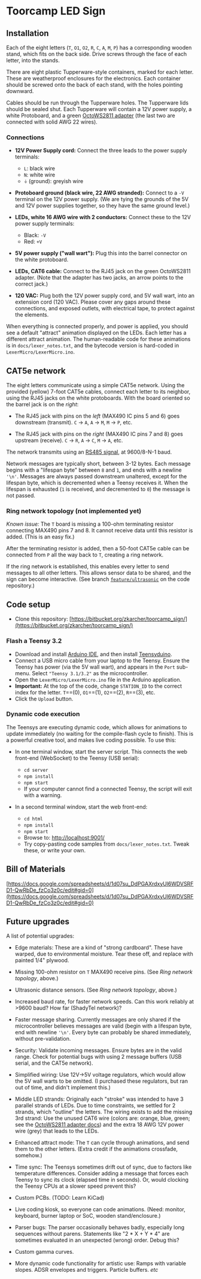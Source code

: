 # Toorcamp LED Sign

## Installation

Each of the eight letters (`T`, `O1`, `O2`, `R`, `C`, `A`, `M`, `P`) has a corresponding wooden stand, which fits on the back side. Drive screws through the face of each letter, into the stands.

There are eight plastic Tupperware-style containers, marked for each letter. These are weatherproof enclosures for the electronics. Each container should be screwed onto the back of each stand, with the holes pointing downward.

Cables should be run through the Tupperware holes. The Tupperware lids should be sealed shut. Each Tupperware will contain a 12V power supply, a white Protoboard, and a green [OctoWS2811 adapter](https://www.pjrc.com/store/octo28_adaptor.html) (the last two are connected with solid AWG 22 wires).

### Connections

* **12V Power Supply cord:** Connect the three leads to the power supply terminals:
    * `L`: black wire
	* `N`: white wire
	* `⏚` (ground): greyish wire

* **Protoboard ground (black wire, 22 AWG stranded):** Connect to a `-V` terminal on the 12V power supply. (We are tying the grounds of the 5V and 12V power supplies together, so they have the same ground level.)

* **LEDs, white 16 AWG wire with 2 conductors:** Connect these to the 12V power supply terminals:
	* Black: `-V`
	* Red: `+V`

* **5V power supply ("wall wart"):** Plug this into the barrel connector on the white protoboard.

* **LEDs, CAT6 cable:** Connect to the RJ45 jack on the green OctoWS2811 adapter. (Note that the adapter has two jacks, an arrow points to the correct jack.)

* **120 VAC:** Plug both the 12V power supply cord, and 5V wall wart, into an extension cord (120 VAC). Please cover any gaps around these connections, and exposed outlets, with electrical tape, to protect against the elements.

When everything is connected properly, and power is applied, you should see a default "attract" animation displayed on the LEDs. Each letter has a different attract animation. The human-readable code for these animations is in `docs/lexer_notes.txt`, and the bytecode version is hard-coded in `LexerMicro/LexerMicro.ino`.

## CAT5e network

The eight letters communicate using a simple CAT5e network. Using the provided (yellow) 7-foot CAT5e cables, connect each letter to its neighbor, using the RJ45 jacks on the white protoboards. With the board oriented so the barrel jack is on the *right*:

* The RJ45 jack with pins on the *left* (MAX490 IC pins 5 and 6) goes downstream (transmit). `C` → `A`, `A` → `M`, `M` → `P`, etc.

* The RJ45 jack with pins on the *right* (MAX490 IC pins 7 and 8) goes upstream (receive). `C` → `R`, `A` → `C`, `M` → `A`, etc.

The network transmits using an [RS485 signal](https://en.wikipedia.org/wiki/RS-485), at 9600/8-N-1 baud.

Network messages are typically short, between 3-12 bytes. Each message begins with a "lifespan byte" between `8` and `1`, and ends with a newline `'\n'`. Messages are always passed downstream unaltered, except for the lifespan byte, which is decremented when a Teensy receives it. When the lifespan is exhausted (`1` is received, and decremented to `0`) the message is not passed.

### Ring network topology (not implemented yet)

*Known issue:* The `T` board is missing a 100-ohm terminating resistor connecting MAX490 pins 7 and 8. It cannot receive data until this resistor is added. (This is an easy fix.)

After the terminating resistor is added, then a 50-foot CAT5e cable can be connected from `P` all the way back to `T`, creating a ring network.

If the ring network is established, this enables every letter to send messages to all other letters. This allows sensor data to be shared, and the sign can become interactive. (See branch [`feature/ultrasonic`](https://bitbucket.org/zkarcher/toorcamp_sign/branch/feature/ultrasonic) on the code repository.)

## Code setup

* Clone this repository: [https://bitbucket.org/zkarcher/toorcamp_sign/](https://bitbucket.org/zkarcher/toorcamp_sign/)

### Flash a Teensy 3.2

* Download and install [Arduino IDE](https://www.arduino.cc/en/Main/Software), and then install [Teensyduino](https://www.pjrc.com/teensy/teensyduino.html).
* Connect a USB micro cable from your laptop to the Teensy. Ensure the Teensy has power (via the 5V wall wart), and appears in the `Port` sub-menu. Select `"Teensy 3.1/3.2"` as the microcontroller.
* Open the `LexerMicro/LexerMicro.ino` file in the Arduino application.
* **Important:** At the top of the code, change `STATION_ID` to the correct index for the letter. `T`==(0), `O1`==(1), `O2`==(2), `R`==(3), etc.
* Click the `Upload` button.

### Dynamic code execution

The Teensys are executing dynamic code, which allows for animations to update immediately (no waiting for the compile-flash cycle to finish). This is a powerful creative tool, and makes live coding possible. To use this:

* In one terminal window, start the server script. This connects the web front-end (WebSocket) to the Teensy (USB serial):
	* `cd server`
	* `npm install`
	* `npm start`
	* If your computer cannot find a connected Teensy, the script will exit with a warning.

* In a second terminal window, start the web front-end:
	* `cd html`
	* `npm install`
	* `npm start`
	* Browse to: [http://localhost:9001/](http://localhost:9001/)
	* Try copy-pasting code samples from `docs/lexer_notes.txt`. Tweak these, or write your own.

## Bill of Materials

[https://docs.google.com/spreadsheets/d/1d07su_DdPGAXrdxyUl6WDVSRFD1-QwRbDe_fzCo3z0c/edit#gid=0](https://docs.google.com/spreadsheets/d/1d07su_DdPGAXrdxyUl6WDVSRFD1-QwRbDe_fzCo3z0c/edit#gid=0)

## Future upgrades

A list of potential upgrades:

* Edge materials: These are a kind of "strong cardboard". These have warped, due to environmental moisture. Tear these off, and replace with painted 1/4" plywood.

* Missing 100-ohm resistor on `T` MAX490 receive pins. (See *Ring network topology*, above.)
* Ultrasonic distance sensors. (See *Ring network topology*, above.)
* Increased baud rate, for faster network speeds. Can this work reliably at >9600 baud? How far (ShadyTel network)?
* Faster message sharing. Currently messages are only shared if the microcontroller believes messages are valid (begin with a lifespan byte, end with newline `'\n'`. Every byte can probably be shared immediately, without pre-validation.
* Security: Validate incoming messages. Ensure bytes are in the valid range. Check for potential bugs with using 2 message buffers (USB serial, and the CAT5e network).
* Simplified wiring: Use 12V→5V voltage regulators, which would allow the 5V wall warts to be omitted. (I purchased these regulators, but ran out of time, and didn't implement this.)
* Middle LED strands: Originally each "stroke" was intended to have 3 parallel strands of LEDs. Due to time constraints, we settled for 2 strands, which "outline" the letters. The wiring exists to add the missing 3rd strand: Use the unused CAT6 wire (colors are: orange, blue, green; see the [OctoWS2811 adapter docs](https://www.pjrc.com/store/octo28_adaptor.html)) and the extra 18 AWG 12V power wire (grey) that leads to the LEDs.
* Enhanced attract mode: The `T` can cycle through animations, and send them to the other letters. (Extra credit if the animations crossfade, somehow.)
* Time sync: The Teensys sometimes drift out of sync, due to factors like temperature differences. Consider adding a message that forces each Teensy to sync its clock (elapsed time in seconds). Or, would clocking the Teensy CPUs at a slower speed prevent this?
* Custom PCBs. (TODO: Learn KiCad)
* Live coding kiosk, so everyone can code animations. (Need: monitor, keyboard, burner laptop or SoC, wooden stand/enclosure.)
* Parser bugs: The parser occasionally behaves badly, especially long sequences without parens. Statements like "2 * X + Y * 4" are sometimes evaluated in an unexpected (wrong) order. Debug this?
* Custom gamma curves.
* More dynamic code functionality for artistic use: Ramps with variable slopes. ADSR envelopes and triggers. Particle buffers. *etc*
